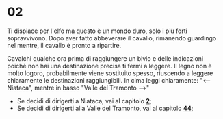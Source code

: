 # 02

Ti dispiace per l'elfo ma questo è un mondo duro, solo i più forti sopravvivono.
Dopo aver fatto abbeverare il cavallo, rimanendo guardingo nel mentre, il cavallo è pronto a ripartire.

Cavalchi qualche ora prima di raggiungere un bivio e delle indicazioni poichè non hai una destinazione precisa ti fermi a leggere.
Il legno non è molto logoro, probabilmente viene sostituito spesso, riuscendo a leggere chiaramente le destinazioni raggiungibili.
In cima leggi chiaramente: "<-- Niataca", mentre in basso "Valle del Tramonto -->"

- Se decidi di dirigerti a Niataca, vai al capitolo [**2**](/2/README.md);
- Se decidi di dirigerti alla Valle del Tramonto, vai al capitolo [**44**](/44/README.md);